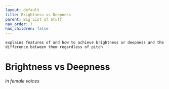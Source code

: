 ```yaml
---
layout: default
title: Brightness vs Deepness
parent: Big List of Stuff
nav_order: 7
has_children: false
---
```

```
explains features of and how to achieve brightness or deepness and the difference between them regardless of pitch
```

# Brightness vs Deepness
_in female voices_
